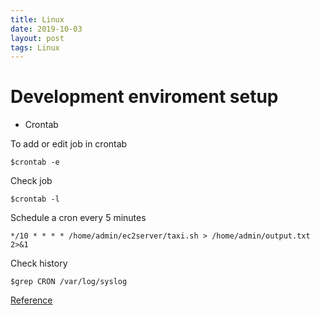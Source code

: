 ```yaml
---
title: Linux
date: 2019-10-03
layout: post
tags: Linux
---
```


Development enviroment setup
============================


- Crontab

To add or edit job in crontab
```
$crontab -e
```

Check job
```
$crontab -l
```

Schedule a cron every 5 minutes
```
*/10 * * * * /home/admin/ec2server/taxi.sh > /home/admin/output.txt 2>&1
```

Check history
```
$grep CRON /var/log/syslog
```

[Reference](https://tecadmin.net/crontab-in-linux-with-20-examples-of-cron-schedule/)

